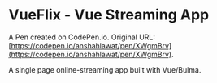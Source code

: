 # VueFlix - Vue Streaming App

A Pen created on CodePen.io. Original URL: [https://codepen.io/anshahlawat/pen/XWgmBrv](https://codepen.io/anshahlawat/pen/XWgmBrv).

A single page online-streaming app built with Vue/Bulma.
